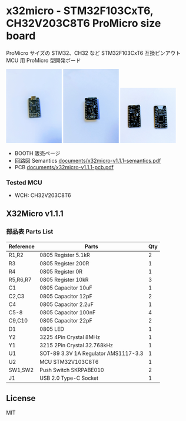 # x32micro - STM32F103CxT6, CH32V203C8T6 ProMicro size board

ProMicro サイズの STM32、CH32 など STM32F103CxT6 互換ピンアウト MCU 用 ProMicro 型開発ボード

<img src="photos/x32micro-v1.1.1-front.jpg" width="30%"> <img src="photos/x32micro-v1.1.1-back.jpg" width="30%"> <img src="photos/x32micro-v1.1.1-pcb.jpg" width="30%">

- BOOTH 販売ページ
- 回路図 Semantics [documents/x32micro-v1.1.1-semantics.pdf](documents/x32micro-v1.1.1-semantics.pdf)
- PCB [documents/x32micro-v1.1.1-pcb.pdf](documents/x32micro-v1.1.1-pcb.pdf)

### Tested MCU

<!-- - STMicro: STM32F103C8T6 -->

- WCH: CH32V203C8T6

## X32Micro v1.1.1

### 部品表 Parts List

| Reference | Parts                                | Qty |
| --------- | ------------------------------------ | --- |
| R1,R2     | 0805 Register 5.1kR                  | 2   |
| R3        | 0805 Register 200R                   | 1   |
| R4        | 0805 Register 0R                     | 1   |
| R5,R6,R7  | 0805 Register 10kR                   | 3   |
| C1        | 0805 Capacitor 10uF                  | 1   |
| C2,C3     | 0805 Capacitor 12pF                  | 2   |
| C4        | 0805 Capacitor 2.2uF                 | 1   |
| C5-8      | 0805 Capacitor 100nF                 | 4   |
| C9,C10    | 0805 Capacitor 22pF                  | 2   |
| D1        | 0805 LED                             | 1   |
| Y2        | 3225 4Pin Crystal 8MHz               | 1   |
| Y1        | 3215 2Pin Crystal 32.768kHz          | 1   |
| U1        | SOT-89 3.3V 1A Regulator AMS1117-3.3 | 1   |
| U2        | MCU STM32V103C8T6                    | 1   |
| SW1,SW2   | Push Switch SKRPABE010               | 2   |
| J1        | USB 2.0 Type-C Socket                | 1   |

## License

MIT
